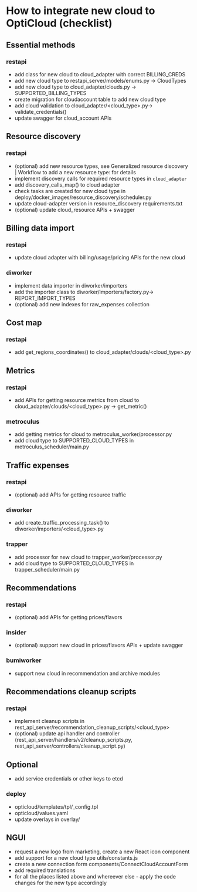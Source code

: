 # How to integrate new cloud to OptiCloud (checklist)

## Essential methods
### restapi

- add class for new cloud to cloud_adapter with correct BILLING_CREDS
- add new cloud type to restapi_server/models/enums.py -> CloudTypes
- add new cloud type to cloud_adapter/clouds.py -> SUPPORTED_BILLING_TYPES
- create migration for cloudaccount table to add new cloud type
- add cloud validation to cloud_adapter/<cloud_type>.py-> validate_credentials()
- update swagger for cloud_account APIs

## Resource discovery
### restapi

- (optional) add new resource types, see Generalized resource discovery | Workflow to add a new resource type:  for details
- implement discovery calls for required resource types in `cloud_adapter`
- add discovery_calls_map() to cloud adapter
- check tasks are created for new cloud type in deploy/docker_images/resource_discovery/scheduler.py
- update cloud-adapter version in resource_discovery requirements.txt
- (optional) update cloud_resource APIs + swagger

## Billing data import
### restapi

- update cloud adapter with billing/usage/pricing APIs for the new cloud

### diworker

- implement data importer in diworker/importers
- add the importer class to diworker/importers/factory.py-> REPORT_IMPORT_TYPES
- (optional) add new indexes for raw_expenses collection

## Cost map
### restapi

- add get_regions_coordinates() to cloud_adapter/clouds/<cloud_type>.py

## Metrics
### restapi

- add APIs for getting resource metrics from cloud to cloud_adapter/clouds/<cloud_type>.py -> get_metric()

### metroculus

- add getting metrics for cloud to metroculus_worker/processor.py
- add cloud type to SUPPORTED_CLOUD_TYPES in metroculus_scheduler/main.py

## Traffic expenses
### restapi

- (optional) add APIs for getting resource traffic

### diworker

- add create_traffic_processing_task() to diworker/importers/<cloud_type>.py

### trapper

- add processor for new cloud to trapper_worker/processor.py
- add cloud type to SUPPORTED_CLOUD_TYPES in trapper_scheduler/main.py

## Recommendations
### restapi

- (optional) add APIs for getting prices/flavors

### insider

- (optional) support new cloud in prices/flavors APIs + update swagger

### bumiworker

- support new cloud in recommendation and archive modules

## Recommendations cleanup scripts
### restapi

- implement cleanup scripts in rest_api_server/recommendation_cleanup_scripts/<cloud_type>
- (optional) update api handler and controller (rest_api_server/handlers/v2/cleanup_scripts.py, rest_api_server/controllers/cleanup_script.py)

## Optional
- add service credentials or other keys to etcd

### deploy

- opticloud/templates/tpl/_config.tpl
- opticloud/values.yaml
- update overlays in overlay/

## NGUI
- request a new logo from marketing, create a new React icon component
- add support for a new cloud type utils/constants.js
- create a new connection form components/ConnectCloudAccountForm
- add required translations
- for all the places listed above and whereever else - apply the code changes for the new type accordingly

